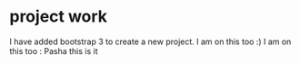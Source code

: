 project work
========
I have added bootstrap 3 to create a new project.
I am on this too :)
I am on this too : Pasha 
this is it